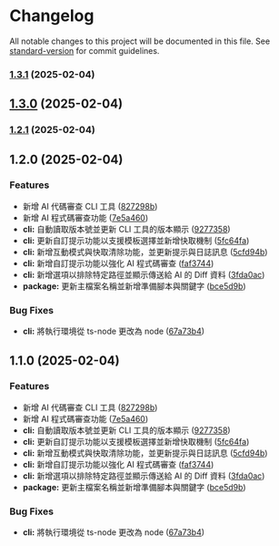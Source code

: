 # Changelog

All notable changes to this project will be documented in this file. See [standard-version](https://github.com/conventional-changelog/standard-version) for commit guidelines.

### [1.3.1](https://github.com/ChenHom/ai-code-reviewer-cli/compare/v1.3.0...v1.3.1) (2025-02-04)

## [1.3.0](https://github.com/ChenHom/ai-code-reviewer-cli/compare/v1.2.1...v1.3.0) (2025-02-04)

### [1.2.1](https://github.com/ChenHom/ai-code-reviewer-cli/compare/v1.2.0...v1.2.1) (2025-02-04)

## 1.2.0 (2025-02-04)


### Features

* 新增 AI 代碼審查 CLI 工具 ([827298b](https://github.com/ChenHom/ai-code-reviewer-cli/commit/827298b26e7cb78e581e2fae5a472f4ac4cef4bc))
* 新增 AI 程式碼審查功能 ([7e5a460](https://github.com/ChenHom/ai-code-reviewer-cli/commit/7e5a460de86ce2a58ce066197208b1eb882691f9))
* **cli:** 自動讀取版本號並更新 CLI 工具的版本顯示 ([9277358](https://github.com/ChenHom/ai-code-reviewer-cli/commit/92773588adbf0831882ec31e298026cc585aed02))
* **cli:** 更新自訂提示功能以支援模板選擇並新增快取機制 ([5fc64fa](https://github.com/ChenHom/ai-code-reviewer-cli/commit/5fc64fa8f50ad558671d3f9144eee8570a1d3a13))
* **cli:** 新增互動模式與快取清除功能，並更新提示與日誌訊息 ([5cfd94b](https://github.com/ChenHom/ai-code-reviewer-cli/commit/5cfd94bb0a309dc0f5748c05b1c11e49a224ea38))
* **cli:** 新增自訂提示功能以強化 AI 程式碼審查 ([faf3744](https://github.com/ChenHom/ai-code-reviewer-cli/commit/faf3744f674ad8740096baa9a9f173a90d430c43))
* **cli:** 新增選項以排除特定路徑並顯示傳送給 AI 的 Diff 資料 ([3fda0ac](https://github.com/ChenHom/ai-code-reviewer-cli/commit/3fda0ac21d70c8dbf172d8d54f91c349bdd4fbd6))
* **package:** 更新主檔案名稱並新增準備腳本與關鍵字 ([bce5d9b](https://github.com/ChenHom/ai-code-reviewer-cli/commit/bce5d9bb8cfc58cf53f3c805796050cc0824c8a6))


### Bug Fixes

* **cli:** 將執行環境從 ts-node 更改為 node ([67a73b4](https://github.com/ChenHom/ai-code-reviewer-cli/commit/67a73b48d633fab04b43f7916a0004293d8e82a5))

## 1.1.0 (2025-02-04)


### Features

* 新增 AI 代碼審查 CLI 工具 ([827298b](https://github.com/ChenHom/ai-code-reviewer-cli/commit/827298b26e7cb78e581e2fae5a472f4ac4cef4bc))
* 新增 AI 程式碼審查功能 ([7e5a460](https://github.com/ChenHom/ai-code-reviewer-cli/commit/7e5a460de86ce2a58ce066197208b1eb882691f9))
* **cli:** 自動讀取版本號並更新 CLI 工具的版本顯示 ([9277358](https://github.com/ChenHom/ai-code-reviewer-cli/commit/92773588adbf0831882ec31e298026cc585aed02))
* **cli:** 更新自訂提示功能以支援模板選擇並新增快取機制 ([5fc64fa](https://github.com/ChenHom/ai-code-reviewer-cli/commit/5fc64fa8f50ad558671d3f9144eee8570a1d3a13))
* **cli:** 新增互動模式與快取清除功能，並更新提示與日誌訊息 ([5cfd94b](https://github.com/ChenHom/ai-code-reviewer-cli/commit/5cfd94bb0a309dc0f5748c05b1c11e49a224ea38))
* **cli:** 新增自訂提示功能以強化 AI 程式碼審查 ([faf3744](https://github.com/ChenHom/ai-code-reviewer-cli/commit/faf3744f674ad8740096baa9a9f173a90d430c43))
* **cli:** 新增選項以排除特定路徑並顯示傳送給 AI 的 Diff 資料 ([3fda0ac](https://github.com/ChenHom/ai-code-reviewer-cli/commit/3fda0ac21d70c8dbf172d8d54f91c349bdd4fbd6))
* **package:** 更新主檔案名稱並新增準備腳本與關鍵字 ([bce5d9b](https://github.com/ChenHom/ai-code-reviewer-cli/commit/bce5d9bb8cfc58cf53f3c805796050cc0824c8a6))


### Bug Fixes

* **cli:** 將執行環境從 ts-node 更改為 node ([67a73b4](https://github.com/ChenHom/ai-code-reviewer-cli/commit/67a73b48d633fab04b43f7916a0004293d8e82a5))
